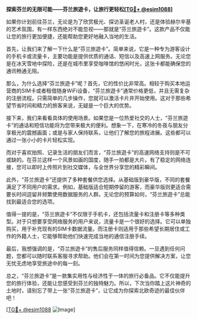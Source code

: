 **探索芬兰的无限可能——芬兰旅遊卡，让旅行更轻松[[TG💪+ @esim1088](https://t.me/s/esim1088)]**

如果你计划前往芬兰，无论是为了欣赏极光、探访圣诞老人村，还是体验赫尔辛基的艺术氛围，有一样东西绝对不能忽视——那就是“芬兰旅遊卡”。这款产品不仅能让您的旅行更加便捷，还能帮助您更好地融入当地的生活。

首先，让我们来了解一下什么是“芬兰旅遊卡”。简单来说，它是一种专为游客设计的手机卡或流量卡，主要功能是提供优质的通话、短信以及高速上网服务。无论您是在冰天雪地中探险，还是在城市里享受咖啡馆的悠闲时光，这张卡都能确保您的通讯畅通无阻。

那么，为什么选择“芬兰旅遊卡”呢？首先，它的性价比非常高。相较于购买本地运营商的SIM卡或者租借随身WiFi设备，“芬兰旅遊卡”通常价格更低，并且无需复杂的注册流程。只需简单的几步操作，您就可以激活卡片并开始使用。这对于那些希望节省时间和精力的旅客来说，无疑是一个巨大的优势。

接下来，我们来看看具体的使用场景。如果您是一位热爱社交的人士，“芬兰旅遊卡”的通话和短信功能将为您带来极大的便利。想象一下，在寒冷的冬夜与朋友分享极光的震撼画面；或是与家人保持联系，让他们了解您的旅程进展。这些都可以通过一张小小的卡片轻松实现。

而对于喜欢拍照、记录生活的朋友们而言，“芬兰旅遊卡”的高速网络支持则是不可或缺的。在芬兰这样一个风景如画的国度，随手一拍都是大片。有了稳定的网络连接，您可以即时上传照片到社交媒体，与全世界分享您的精彩瞬间。

此外，“芬兰旅遊卡”还提供了多种套餐供您选择。从基础版到豪华版，不同的套餐满足了不同用户的需求。例如，基础版适合短期停留的游客，而豪华版则更适合需要长时间逗留并频繁使用数据服务的人群。无论您的预算如何，“芬兰旅遊卡”总能找到最适合您的选项。

值得一提的是，“芬兰旅遊卡”不仅限于手机卡，还包括流量卡和注册卡等多种类型。对于只想要享受网络服务的用户来说，流量卡是一个很好的选择。它可以单独购买，用于补充现有的SIM卡数据流量。而注册卡则适用于那些希望长期居住或工作的外籍人士，它能够帮助他们快速完成当地的通信注册手续。

最后，我想强调的是，“芬兰旅遊卡”的售后服务同样值得信赖。一旦遇到任何问题，您都可以随时联系客服寻求帮助。他们会在第一时间为您提供解决方案，让您无忧无虑地享受旅途中的每一刻。

总之，“芬兰旅遊卡”是一款集实用性与经济性于一体的旅行必备品。它不仅能提升您的旅行体验，还能让您感受到芬兰的独特魅力。所以，下次当你踏上这片神奇的土地时，请别忘了带上一张“芬兰旅遊卡”，让它成为你探索北欧奇迹的最佳伙伴吧！

[[TG💪+ @esim1088](https://t.me/s/esim1088) ![Image](https://i.postimg.cc/4NQfJmqS/Snipaste-2025-05-13-00-14-12.png)]